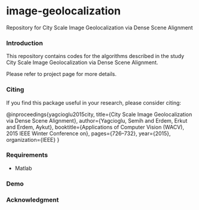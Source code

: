# image-geolocalization
Repository for City Scale Image Geolocalization via Dense Scene Alignment


### Introduction

This repository contains codes for the algorithms described in the study City Scale Image Geolocalization via Dense Scene Alignment.

Please refer to project page for more details.

### Citing

If you find this package useful in your research, please consider citing:

@inproceedings{yagcioglu2015city,
  title={City Scale Image Geolocalization via Dense Scene Alignment},
  author={Yagcioglu, Semih and Erdem, Erkut and Erdem, Aykut},
  booktitle={Applications of Computer Vision (WACV), 2015 IEEE Winter Conference on},
  pages={726–732},
  year={2015},
  organization={IEEE}
}

### Requirements

- Matlab

### Demo

### Acknowledgment
